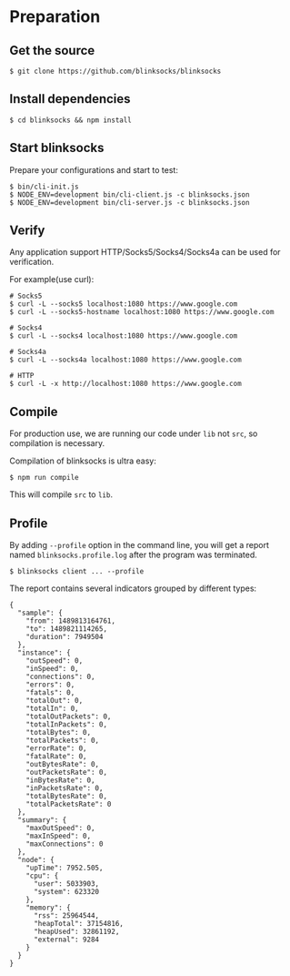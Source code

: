 # Preparation

## Get the source

```
$ git clone https://github.com/blinksocks/blinksocks
```

## Install dependencies

```
$ cd blinksocks && npm install
```

## Start blinksocks

Prepare your configurations and start to test:

```
$ bin/cli-init.js
$ NODE_ENV=development bin/cli-client.js -c blinksocks.json
$ NODE_ENV=development bin/cli-server.js -c blinksocks.json
```

## Verify

Any application support HTTP/Socks5/Socks4/Socks4a can be used for verification.

For example(use curl):

```
# Socks5
$ curl -L --socks5 localhost:1080 https://www.google.com
$ curl -L --socks5-hostname localhost:1080 https://www.google.com

# Socks4
$ curl -L --socks4 localhost:1080 https://www.google.com

# Socks4a
$ curl -L --socks4a localhost:1080 https://www.google.com

# HTTP
$ curl -L -x http://localhost:1080 https://www.google.com
```

## Compile

For production use, we are running our code under `lib` not `src`, so compilation is necessary.

Compilation of blinksocks is ultra easy:

```
$ npm run compile
```

This will compile `src` to `lib`.

## Profile

By adding `--profile` option in the command line, you will get a report named `blinksocks.profile.log` after
the program was terminated.

```
$ blinksocks client ... --profile
```

The report contains several indicators grouped by different types:

```
{
  "sample": {
    "from": 1489813164761,
    "to": 1489821114265,
    "duration": 7949504
  },
  "instance": {
    "outSpeed": 0,
    "inSpeed": 0,
    "connections": 0,
    "errors": 0,
    "fatals": 0,
    "totalOut": 0,
    "totalIn": 0,
    "totalOutPackets": 0,
    "totalInPackets": 0,
    "totalBytes": 0,
    "totalPackets": 0,
    "errorRate": 0,
    "fatalRate": 0,
    "outBytesRate": 0,
    "outPacketsRate": 0,
    "inBytesRate": 0,
    "inPacketsRate": 0,
    "totalBytesRate": 0,
    "totalPacketsRate": 0
  },
  "summary": {
    "maxOutSpeed": 0,
    "maxInSpeed": 0,
    "maxConnections": 0
  },
  "node": {
    "upTime": 7952.505,
    "cpu": {
      "user": 5033903,
      "system": 623320
    },
    "memory": {
      "rss": 25964544,
      "heapTotal": 37154816,
      "heapUsed": 32861192,
      "external": 9284
    }
  }
}
```
